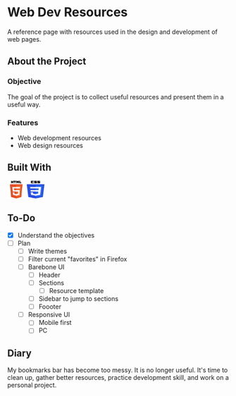 # Web Dev Resources

A reference page with resources used in the design and development of web pages.

## About the Project

<!-- ### Preview

<div align='center'>
    <img src='./README/project-preview.png'>
</div>

### Live

<a href='http://google.com/'>Google</a> -->

### Objective

The goal of the project is to collect useful resources and present them in a
useful way.

### Features

- Web development resources
- Web design resources
<!-- - Add something
- Edit something
- Remove something
- Allow users to complicate dev's job -->

## Built With

<img src='./README/html5-logo.svg' style='width:40px; height: 40px' >
<img src='./README/css3-logo.svg' style='width:40px; height: 40px' >
<!-- <img src='./README/javascript-logo.svg' style='width:40px; height: 40px' > -->

## To-Do

- [x] Understand the objectives
- [ ] Plan
  - [ ] Write themes
  - [ ] Filter current "favorites" in Firefox
  - [ ] Barebone UI
    - [ ] Header
    - [ ] Sections
      - [ ] Resource template
    - [ ] Sidebar to jump to sections
    - [ ] Foooter
  - [ ] Responsive UI
    - [ ] Mobile first
    - [ ] PC

<!-- ## Lessons & Difficulties

Some lessons learned along the way -->

## Diary

My bookmarks bar has become too messy. It is no longer useful. It's time
to clean up, gather better resources, practice development skill, and
work on a personal project.
